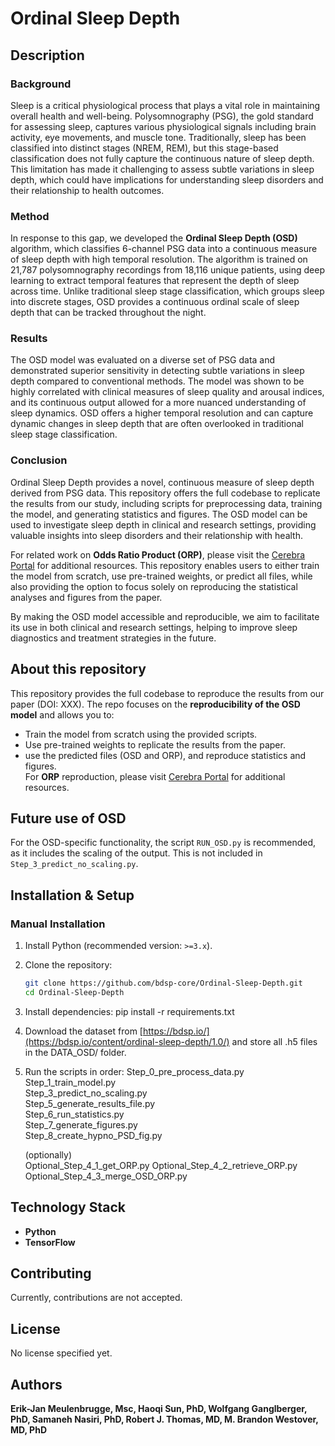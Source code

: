 # Ordinal Sleep Depth  

## Description  

### Background
Sleep is a critical physiological process that plays a vital role in maintaining overall health and well-being. Polysomnography (PSG), the gold standard for assessing sleep, captures various physiological signals including brain activity, eye movements, and muscle tone. Traditionally, sleep has been classified into distinct stages (NREM, REM), but this stage-based classification does not fully capture the continuous nature of sleep depth. This limitation has made it challenging to assess subtle variations in sleep depth, which could have implications for understanding sleep disorders and their relationship to health outcomes.

### Method
In response to this gap, we developed the **Ordinal Sleep Depth (OSD)** algorithm, which classifies 6-channel PSG data into a continuous measure of sleep depth with high temporal resolution. The algorithm is trained on 21,787 polysomnography recordings from 18,116 unique patients, using deep learning to extract temporal features that represent the depth of sleep across time. Unlike traditional sleep stage classification, which groups sleep into discrete stages, OSD provides a continuous ordinal scale of sleep depth that can be tracked throughout the night.

### Results
The OSD model was evaluated on a diverse set of PSG data and demonstrated superior sensitivity in detecting subtle variations in sleep depth compared to conventional methods. The model was shown to be highly correlated with clinical measures of sleep quality and arousal indices, and its continuous output allowed for a more nuanced understanding of sleep dynamics. OSD offers a higher temporal resolution and can capture dynamic changes in sleep depth that are often overlooked in traditional sleep stage classification.

### Conclusion
Ordinal Sleep Depth provides a novel, continuous measure of sleep depth derived from PSG data. This repository offers the full codebase to replicate the results from our study, including scripts for preprocessing data, training the model, and generating statistics and figures. The OSD model can be used to investigate sleep depth in clinical and research settings, providing valuable insights into sleep disorders and their relationship with health.

For related work on **Odds Ratio Product (ORP)**, please visit the [Cerebra Portal](https://docs.cerebraportal.com/) for additional resources. This repository enables users to either train the model from scratch, use pre-trained weights, or predict all files, while also providing the option to focus solely on reproducing the statistical analyses and figures from the paper.

By making the OSD model accessible and reproducible, we aim to facilitate its use in both clinical and research settings, helping to improve sleep diagnostics and treatment strategies in the future.


## About this repository
This repository provides the full codebase to reproduce the results from our paper (DOI: XXX). The repo focuses on the **reproducibility of the OSD model** and allows you to:  
- Train the model from scratch using the provided scripts.  
- Use pre-trained weights to replicate the results from the paper.  
- use the predicted files (OSD and ORP), and reproduce statistics and figures.  
For **ORP** reproduction, please visit [Cerebra Portal](https://docs.cerebraportal.com/) for additional resources.

## Future use of **OSD**
For the OSD-specific functionality, the script `RUN_OSD.py` is recommended, as it includes the scaling of the output. This is not included in `Step_3_predict_no_scaling.py`.

## Installation & Setup  
### Manual Installation  
1. Install Python (recommended version: `>=3.x`).  
2. Clone the repository:  
   ```bash  
   git clone https://github.com/bdsp-core/Ordinal-Sleep-Depth.git  
   cd Ordinal-Sleep-Depth
3. Install dependencies:
    pip install -r requirements.txt  
4. Download the dataset from [https://bdsp.io/](https://bdsp.io/content/ordinal-sleep-depth/1.0/) and store all .h5 files in the DATA_OSD/ folder.
5. Run the scripts in order:
    Step_0_pre_process_data.py  
    Step_1_train_model.py  
    Step_3_predict_no_scaling.py  
    Step_5_generate_results_file.py  
    Step_6_run_statistics.py  
    Step_7_generate_figures.py  
    Step_8_create_hypno_PSD_fig.py
    
    (optionally)  
    Optional_Step_4_1_get_ORP.py
    Optional_Step_4_2_retrieve_ORP.py
    Optional_Step_4_3_merge_OSD_ORP.py


## Technology Stack  
- **Python**  
- **TensorFlow**  

## Contributing  
Currently, contributions are not accepted.  

## License  
No license specified yet.  

## Authors  
**Erik-Jan Meulenbrugge, Msc, Haoqi Sun, PhD, Wolfgang Ganglberger, PhD, Samaneh Nasiri, PhD, Robert J. Thomas, MD, M. Brandon Westover, MD, PhD**




